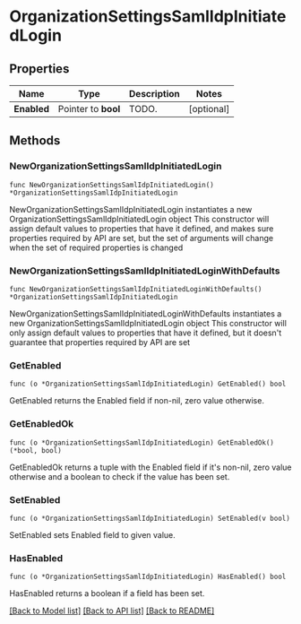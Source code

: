 # OrganizationSettingsSamlIdpInitiatedLogin

## Properties

Name | Type | Description | Notes
------------ | ------------- | ------------- | -------------
**Enabled** | Pointer to **bool** | TODO. | [optional] 

## Methods

### NewOrganizationSettingsSamlIdpInitiatedLogin

`func NewOrganizationSettingsSamlIdpInitiatedLogin() *OrganizationSettingsSamlIdpInitiatedLogin`

NewOrganizationSettingsSamlIdpInitiatedLogin instantiates a new OrganizationSettingsSamlIdpInitiatedLogin object
This constructor will assign default values to properties that have it defined,
and makes sure properties required by API are set, but the set of arguments
will change when the set of required properties is changed

### NewOrganizationSettingsSamlIdpInitiatedLoginWithDefaults

`func NewOrganizationSettingsSamlIdpInitiatedLoginWithDefaults() *OrganizationSettingsSamlIdpInitiatedLogin`

NewOrganizationSettingsSamlIdpInitiatedLoginWithDefaults instantiates a new OrganizationSettingsSamlIdpInitiatedLogin object
This constructor will only assign default values to properties that have it defined,
but it doesn't guarantee that properties required by API are set

### GetEnabled

`func (o *OrganizationSettingsSamlIdpInitiatedLogin) GetEnabled() bool`

GetEnabled returns the Enabled field if non-nil, zero value otherwise.

### GetEnabledOk

`func (o *OrganizationSettingsSamlIdpInitiatedLogin) GetEnabledOk() (*bool, bool)`

GetEnabledOk returns a tuple with the Enabled field if it's non-nil, zero value otherwise
and a boolean to check if the value has been set.

### SetEnabled

`func (o *OrganizationSettingsSamlIdpInitiatedLogin) SetEnabled(v bool)`

SetEnabled sets Enabled field to given value.

### HasEnabled

`func (o *OrganizationSettingsSamlIdpInitiatedLogin) HasEnabled() bool`

HasEnabled returns a boolean if a field has been set.


[[Back to Model list]](../README.md#documentation-for-models) [[Back to API list]](../README.md#documentation-for-api-endpoints) [[Back to README]](../README.md)


